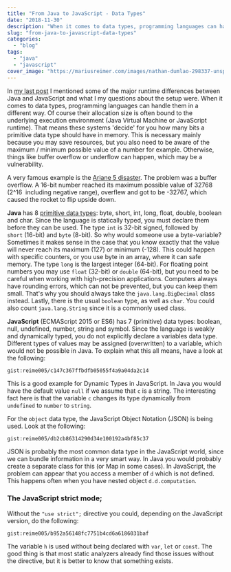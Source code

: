 ```yaml
---
title: "From Java to JavaScript - Data Types"
date: "2018-11-30"
description: "When it comes to data types, programming languages can handle them in a different way. Of course their allocation size is often bound to the underlying execution environment (Java Virtual Machine or JavaScript runtime)."
slug: "from-java-to-javascript-data-types"
categories:
  - "blog"
tags:
  - "java"
  - "javascript"
cover_image: "https://mariusreimer.com/images/nathan-dumlao-298337-unsplash.jpg"
---
```


In [my last post](https://mariusreimer.com/2018/11/from-java-to-javascript-why/) I mentioned some of the major runtime differences between Java and JavaScript and what I my questions about the setup were. When it comes to data types, programming languages can handle them in a different way. Of course their allocation size is often bound to the underlying execution environment (Java Virtual Machine or JavaScript runtime). That means these systems 'decide' for you how many bits a primitive data type should have in memory. This is necessary mainly because you may save resources, but you also need to be aware of the maximum / minimum possible value of a number for example. Otherwise, things like buffer overflow or underflow can happen, which may be a vulnerability.

A very famous example is the [Ariane 5 disaster](https://blog.bugsnag.com/bug-day-ariane-5-disaster/). The problem was a buffer overflow. A 16-bit number reached its maximum possible value of 32768 (2^16  including negative range), overflew and got to be -32767, which caused the rocket to flip upside down.

**Java** has 8 [primitive data types](https://docs.oracle.com/javase/tutorial/java/nutsandbolts/datatypes.html): byte, short, int, long, float, double, boolean and char. Since the language is statically typed, you must declare them before they can be used. The type `int` is 32-bit signed, followed by `short` (16-bit) and `byte` (8-bit). So why would someone use a byte-variable? Sometimes it makes sense in the case that you know exactly that the value will never reach its maximum (127) or minimum (-128). This could happen with specific counters, or you use byte in an array, where it can safe memory. The type `long` is the largest integer (64-bit). For floating point numbers you may use `float` (32-bit) or `double` (64-bit), but you need to be careful when working with high-precision applications. Computers always have rounding errors, which can not be prevented, but you can keep them small. That's why you should always take the `java.lang.BigDecimal` class instead. Lastly, there is the usual `boolean` type, as well as `char`. You could also count `java.lang.String` since it is a commonly used class.

**JavaScript** (ECMAScript 2015 or ES6) has 7 (primitive) data types: boolean, null, undefined, number, string and symbol. Since the language is weakly and dynamically typed, you do not explicitly declare a variables data type. Different types of values may be assigned (overwritten) to a variable, which would not be possible in Java. To explain what this all means, have a look at the following:

`gist:reime005/c147c367ffbdfb05055f4a9a04da2c14`

This is a good example for Dynamic Types in JavaScript. In Java you would have the default value `null` if we assume that `c` is a string. The interesting fact here is that the variable `c` changes its type dynamically from `undefined` to `number` to `string`.

For the `object` data type, the JavaScript Object Notation (JSON) is being used. Look at the following:

`gist:reime005/db2cb86314290d34e100192a4bf85c37`

JSON is probably the most common data type in the JavaScript world, since we can bundle information in a very smart way. In Java you would probably create a separate class for this (or Map in some cases). In JavaScript, the problem can appear that you access a member of `d` which is not defined. This happens often when you have nested object `d.d.computation`.

### The JavaScript strict mode;

Without the `"use strict";` directive you could, depending on the JavaScript version, do the following:

`gist:reime005/b952a56148fc7751b4cd6a6186031baf`

The variable `h` is used without being declared with `var`, `let` or `const`. The good thing is that most static analyzers already find those issues without the directive, but it is better to know that something exists.
